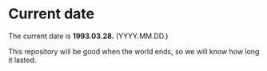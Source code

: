 # Current date

The current date is **1993.03.28.** (YYYY.MM.DD.)

This repository will be good when the world ends, so we will know how long it lasted.